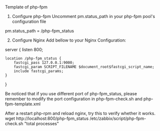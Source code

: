 Template of php-fpm

1. Configure php-fpm
Uncomment pm.status_path in your php-fpm pool's configuration file

pm.status_path = /php-fpm_status

2. Configure Nginx
Add bellow to your Nginx Configuration:

server {
    listen 800;

    location /php-fpm_status {
        fastcgi_pass 127.0.0.1:9000;
        fastcgi_param SCRIPT_FILENAME $document_root$fastcgi_script_name;
        include fastcgi_params;
    }
}

Be noticed that if you use different port of php-fpm_status, please remember to modify the port configuration in php-fpm-check.sh and php-fpm-template.xml

After a restart php-rpm and reload nginx, try this to verify whether it works.
wget http://localhost:800/php-fpm_status
/etc/zabbix/script/php-fpm-check.sh "total processes"
